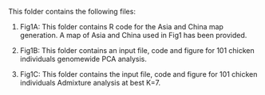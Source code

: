 This folder contains the following files:

1. Fig1A: This folder contains R code for the Asia and China map generation. A map of Asia and China used in Fig1 has been provided.

2. Fig1B: This folder contains an input file, code and figure for 101 chicken individuals genomewide PCA analysis.

3. Fig1C: This folder contains the input file, code and figure for 101 chicken individuals Admixture analysis at best K=7.
